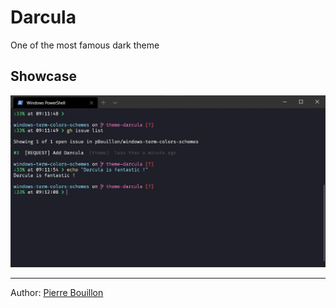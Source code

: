 # Darcula

One of the most famous dark theme

## Showcase

![Default view](./assets/screenshot.jpg)

---

Author: [Pierre Bouillon](https://github.com/pbouillon)
